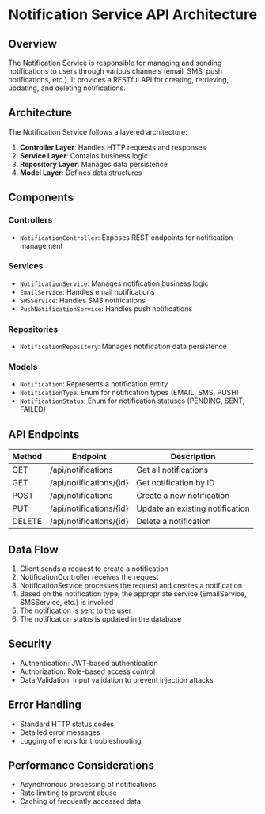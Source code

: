 # Notification Service API Architecture

## Overview

The Notification Service is responsible for managing and sending notifications to users through various channels (email, SMS, push notifications, etc.). It provides a RESTful API for creating, retrieving, updating, and deleting notifications.

## Architecture

The Notification Service follows a layered architecture:

1. **Controller Layer**: Handles HTTP requests and responses
2. **Service Layer**: Contains business logic
3. **Repository Layer**: Manages data persistence
4. **Model Layer**: Defines data structures

## Components

### Controllers

- `NotificationController`: Exposes REST endpoints for notification management

### Services

- `NotificationService`: Manages notification business logic
- `EmailService`: Handles email notifications
- `SMSService`: Handles SMS notifications
- `PushNotificationService`: Handles push notifications

### Repositories

- `NotificationRepository`: Manages notification data persistence

### Models

- `Notification`: Represents a notification entity
- `NotificationType`: Enum for notification types (EMAIL, SMS, PUSH)
- `NotificationStatus`: Enum for notification statuses (PENDING, SENT, FAILED)

## API Endpoints

| Method | Endpoint                      | Description                      |
|--------|-------------------------------|----------------------------------|
| GET    | /api/notifications            | Get all notifications            |
| GET    | /api/notifications/{id}       | Get notification by ID           |
| POST   | /api/notifications            | Create a new notification        |
| PUT    | /api/notifications/{id}       | Update an existing notification  |
| DELETE | /api/notifications/{id}       | Delete a notification            |

## Data Flow

1. Client sends a request to create a notification
2. NotificationController receives the request
3. NotificationService processes the request and creates a notification
4. Based on the notification type, the appropriate service (EmailService, SMSService, etc.) is invoked
5. The notification is sent to the user
6. The notification status is updated in the database

## Security

- Authentication: JWT-based authentication
- Authorization: Role-based access control
- Data Validation: Input validation to prevent injection attacks

## Error Handling

- Standard HTTP status codes
- Detailed error messages
- Logging of errors for troubleshooting

## Performance Considerations

- Asynchronous processing of notifications
- Rate limiting to prevent abuse
- Caching of frequently accessed data